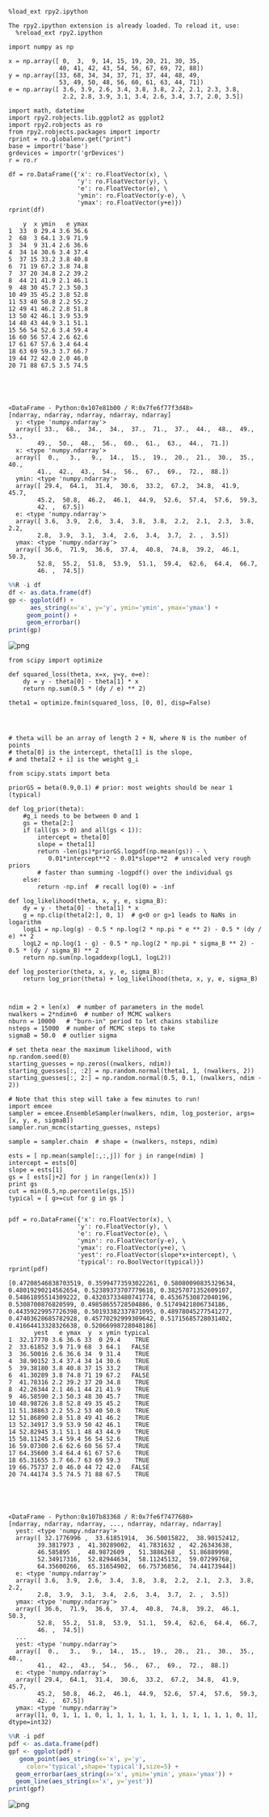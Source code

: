 ```
%load_ext rpy2.ipython
```

    The rpy2.ipython extension is already loaded. To reload it, use:
      %reload_ext rpy2.ipython



```
import numpy as np

x = np.array([ 0,  3,  9, 14, 15, 19, 20, 21, 30, 35,
              40, 41, 42, 43, 54, 56, 67, 69, 72, 88])
y = np.array([33, 68, 34, 34, 37, 71, 37, 44, 48, 49,
              53, 49, 50, 48, 56, 60, 61, 63, 44, 71])
e = np.array([ 3.6, 3.9, 2.6, 3.4, 3.8, 3.8, 2.2, 2.1, 2.3, 3.8,
               2.2, 2.8, 3.9, 3.1, 3.4, 2.6, 3.4, 3.7, 2.0, 3.5])

import math, datetime
import rpy2.robjects.lib.ggplot2 as ggplot2
import rpy2.robjects as ro
from rpy2.robjects.packages import importr
rprint = ro.globalenv.get("print")
base = importr('base')
grdevices = importr('grDevices')
r = ro.r

df = ro.DataFrame({'x': ro.FloatVector(x), \
                   'y': ro.FloatVector(y), \
                   'e': ro.FloatVector(e), \
                   'ymin': ro.FloatVector(y-e), \
                   'ymax': ro.FloatVector(y+e)})
rprint(df)
```

        y  x ymin   e ymax
    1  33  0 29.4 3.6 36.6
    2  68  3 64.1 3.9 71.9
    3  34  9 31.4 2.6 36.6
    4  34 14 30.6 3.4 37.4
    5  37 15 33.2 3.8 40.8
    6  71 19 67.2 3.8 74.8
    7  37 20 34.8 2.2 39.2
    8  44 21 41.9 2.1 46.1
    9  48 30 45.7 2.3 50.3
    10 49 35 45.2 3.8 52.8
    11 53 40 50.8 2.2 55.2
    12 49 41 46.2 2.8 51.8
    13 50 42 46.1 3.9 53.9
    14 48 43 44.9 3.1 51.1
    15 56 54 52.6 3.4 59.4
    16 60 56 57.4 2.6 62.6
    17 61 67 57.6 3.4 64.4
    18 63 69 59.3 3.7 66.7
    19 44 72 42.0 2.0 46.0
    20 71 88 67.5 3.5 74.5





    <DataFrame - Python:0x107e81b00 / R:0x7fe6f77f3d48>
    [ndarray, ndarray, ndarray, ndarray, ndarray]
      y: <type 'numpy.ndarray'>
      array([ 33.,  68.,  34.,  34.,  37.,  71.,  37.,  44.,  48.,  49.,  53.,
            49.,  50.,  48.,  56.,  60.,  61.,  63.,  44.,  71.])
      x: <type 'numpy.ndarray'>
      array([  0.,   3.,   9.,  14.,  15.,  19.,  20.,  21.,  30.,  35.,  40.,
            41.,  42.,  43.,  54.,  56.,  67.,  69.,  72.,  88.])
      ymin: <type 'numpy.ndarray'>
      array([ 29.4,  64.1,  31.4,  30.6,  33.2,  67.2,  34.8,  41.9,  45.7,
            45.2,  50.8,  46.2,  46.1,  44.9,  52.6,  57.4,  57.6,  59.3,
            42. ,  67.5])
      e: <type 'numpy.ndarray'>
      array([ 3.6,  3.9,  2.6,  3.4,  3.8,  3.8,  2.2,  2.1,  2.3,  3.8,  2.2,
            2.8,  3.9,  3.1,  3.4,  2.6,  3.4,  3.7,  2. ,  3.5])
      ymax: <type 'numpy.ndarray'>
      array([ 36.6,  71.9,  36.6,  37.4,  40.8,  74.8,  39.2,  46.1,  50.3,
            52.8,  55.2,  51.8,  53.9,  51.1,  59.4,  62.6,  64.4,  66.7,
            46. ,  74.5])




```r
%%R -i df
df <- as.data.frame(df)
gp <- ggplot(df) +
      aes_string(x='x', y='y', ymin='ymin', ymax='ymax') + 
     geom_point() + 
     geom_errorbar()
print(gp)
```


    
![png](lFit_files/lFit_2_0.png)
    



```
from scipy import optimize

def squared_loss(theta, x=x, y=y, e=e):
    dy = y - theta[0] - theta[1] * x
    return np.sum(0.5 * (dy / e) ** 2)

theta1 = optimize.fmin(squared_loss, [0, 0], disp=False)




# theta will be an array of length 2 + N, where N is the number of points
# theta[0] is the intercept, theta[1] is the slope,
# and theta[2 + i] is the weight g_i

from scipy.stats import beta

priorGS = beta(0.9,0.1) # prior: most weights should be near 1 (typical)

def log_prior(theta):
    #g_i needs to be between 0 and 1
    gs = theta[2:]
    if (all(gs > 0) and all(gs < 1)):
        intercept = theta[0]
        slope = theta[1]
        return -len(gs)*priorGS.logpdf(np.mean(gs)) - \
           0.01*intercept**2 - 0.01*slope**2  # unscaled very rough priors
        # faster than summing -logpdf() over the individual gs
    else:
        return -np.inf  # recall log(0) = -inf

def log_likelihood(theta, x, y, e, sigma_B):
    dy = y - theta[0] - theta[1] * x
    g = np.clip(theta[2:], 0, 1)  # g<0 or g>1 leads to NaNs in logarithm
    logL1 = np.log(g) - 0.5 * np.log(2 * np.pi * e ** 2) - 0.5 * (dy / e) ** 2
    logL2 = np.log(1 - g) - 0.5 * np.log(2 * np.pi * sigma_B ** 2) - 0.5 * (dy / sigma_B) ** 2
    return np.sum(np.logaddexp(logL1, logL2))

def log_posterior(theta, x, y, e, sigma_B):
    return log_prior(theta) + log_likelihood(theta, x, y, e, sigma_B)



ndim = 2 + len(x)  # number of parameters in the model
nwalkers = 2*ndim+6  # number of MCMC walkers
nburn = 10000   # "burn-in" period to let chains stabilize
nsteps = 15000  # number of MCMC steps to take
sigmaB = 50.0  # outlier sigma

# set theta near the maximum likelihood, with
np.random.seed(0)
starting_guesses = np.zeros((nwalkers, ndim))
starting_guesses[:, :2] = np.random.normal(theta1, 1, (nwalkers, 2))
starting_guesses[:, 2:] = np.random.normal(0.5, 0.1, (nwalkers, ndim - 2))
```


```
# Note that this step will take a few minutes to run!
import emcee
sampler = emcee.EnsembleSampler(nwalkers, ndim, log_posterior, args=[x, y, e, sigmaB])
sampler.run_mcmc(starting_guesses, nsteps)

sample = sampler.chain  # shape = (nwalkers, nsteps, ndim)
```


```
ests = [ np.mean(sample[:,:,j]) for j in range(ndim) ]
intercept = ests[0]
slope = ests[1]
gs = [ ests[j+2] for j in range(len(x)) ]
print gs
cut = min(0.5,np.percentile(gs,15))
typical = [ g>=cut for g in gs ]


pdf = ro.DataFrame({'x': ro.FloatVector(x), \
                   'y': ro.FloatVector(y), \
                   'e': ro.FloatVector(e), \
                   'ymin': ro.FloatVector(y-e), \
                   'ymax': ro.FloatVector(y+e), \
                   'yest': ro.FloatVector(slope*x+intercept), \
                   'typical': ro.BoolVector(typical)})
rprint(pdf)
```

    [0.47208546838703519, 0.35994773593022261, 0.58080090835329634, 0.48019290214562654, 0.52389373707779618, 0.38257071352609107, 0.54861895514309222, 0.43203733480741774, 0.45367530872040196, 0.5308700876820599, 0.49858655728504886, 0.51749421806734186, 0.44359229957726398, 0.50193382337871095, 0.48978045277541277, 0.47403628685782928, 0.45770292999309642, 0.51715685728031402, 0.41664413328326638, 0.52066998728048186]
           yest   e ymax  y  x ymin typical
    1  32.17770 3.6 36.6 33  0 29.4    TRUE
    2  33.61852 3.9 71.9 68  3 64.1   FALSE
    3  36.50016 2.6 36.6 34  9 31.4    TRUE
    4  38.90152 3.4 37.4 34 14 30.6    TRUE
    5  39.38180 3.8 40.8 37 15 33.2    TRUE
    6  41.30289 3.8 74.8 71 19 67.2   FALSE
    7  41.78316 2.2 39.2 37 20 34.8    TRUE
    8  42.26344 2.1 46.1 44 21 41.9    TRUE
    9  46.58590 2.3 50.3 48 30 45.7    TRUE
    10 48.98726 3.8 52.8 49 35 45.2    TRUE
    11 51.38863 2.2 55.2 53 40 50.8    TRUE
    12 51.86890 2.8 51.8 49 41 46.2    TRUE
    13 52.34917 3.9 53.9 50 42 46.1    TRUE
    14 52.82945 3.1 51.1 48 43 44.9    TRUE
    15 58.11245 3.4 59.4 56 54 52.6    TRUE
    16 59.07300 2.6 62.6 60 56 57.4    TRUE
    17 64.35600 3.4 64.4 61 67 57.6    TRUE
    18 65.31655 3.7 66.7 63 69 59.3    TRUE
    19 66.75737 2.0 46.0 44 72 42.0   FALSE
    20 74.44174 3.5 74.5 71 88 67.5    TRUE





    <DataFrame - Python:0x107b83368 / R:0x7fe6f7477680>
    [ndarray, ndarray, ndarray, ..., ndarray, ndarray, ndarray]
      yest: <type 'numpy.ndarray'>
      array([ 32.1776996 ,  33.61851914,  36.50015822,  38.90152412,
            39.3817973 ,  41.30289002,  41.7831632 ,  42.26343638,
            46.585895  ,  48.9872609 ,  51.3886268 ,  51.86889998,
            52.34917316,  52.82944634,  58.11245132,  59.07299768,
            64.35600266,  65.31654902,  66.75736856,  74.44173944])
      e: <type 'numpy.ndarray'>
      array([ 3.6,  3.9,  2.6,  3.4,  3.8,  3.8,  2.2,  2.1,  2.3,  3.8,  2.2,
            2.8,  3.9,  3.1,  3.4,  2.6,  3.4,  3.7,  2. ,  3.5])
      ymax: <type 'numpy.ndarray'>
      array([ 36.6,  71.9,  36.6,  37.4,  40.8,  74.8,  39.2,  46.1,  50.3,
            52.8,  55.2,  51.8,  53.9,  51.1,  59.4,  62.6,  64.4,  66.7,
            46. ,  74.5])
      ...
      yest: <type 'numpy.ndarray'>
      array([  0.,   3.,   9.,  14.,  15.,  19.,  20.,  21.,  30.,  35.,  40.,
            41.,  42.,  43.,  54.,  56.,  67.,  69.,  72.,  88.])
      e: <type 'numpy.ndarray'>
      array([ 29.4,  64.1,  31.4,  30.6,  33.2,  67.2,  34.8,  41.9,  45.7,
            45.2,  50.8,  46.2,  46.1,  44.9,  52.6,  57.4,  57.6,  59.3,
            42. ,  67.5])
      ymax: <type 'numpy.ndarray'>
      array([1, 0, 1, 1, 1, 0, 1, 1, 1, 1, 1, 1, 1, 1, 1, 1, 1, 1, 0, 1], dtype=int32)




```r
%%R -i pdf
pdf <- as.data.frame(pdf)
gpf <- ggplot(pdf) +
   geom_point(aes_string(x='x', y='y',
     color='typical',shape='typical'),size=5) + 
  geom_errorbar(aes_string(x='x', ymin='ymin', ymax='ymax')) +
  geom_line(aes_string(x='x', y='yest'))
print(gpf)

```


    
![png](lFit_files/lFit_6_0.png)
    

